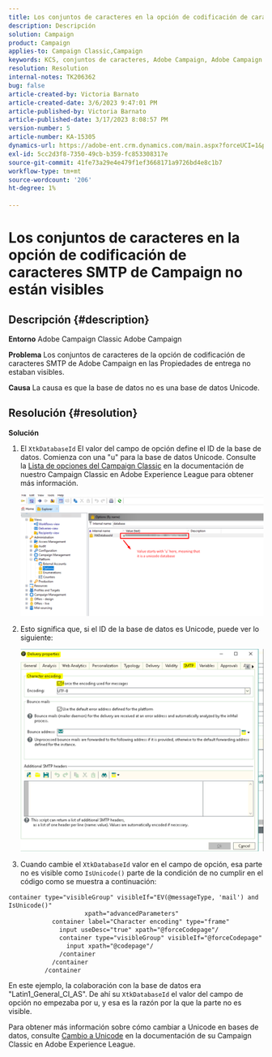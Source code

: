 ```yaml
---
title: Los conjuntos de caracteres en la opción de codificación de caracteres SMTP de Campaign no están visibles
description: Descripción
solution: Campaign
product: Campaign
applies-to: Campaign Classic,Campaign
keywords: KCS, conjuntos de caracteres, Adobe Campaign, Adobe Campaign Classic, opción de codificación de caracteres SMTP no visible, variable XtkDatabaseId
resolution: Resolution
internal-notes: TK206362
bug: false
article-created-by: Victoria Barnato
article-created-date: 3/6/2023 9:47:01 PM
article-published-by: Victoria Barnato
article-published-date: 3/17/2023 8:08:57 PM
version-number: 5
article-number: KA-15305
dynamics-url: https://adobe-ent.crm.dynamics.com/main.aspx?forceUCI=1&pagetype=entityrecord&etn=knowledgearticle&id=0082eb6b-68bc-ed11-83ff-6045bd006a22
exl-id: 5cc2d3f8-7350-49cb-b359-fc853308317e
source-git-commit: 41fe73a29e4e479f1ef3668171a9726bd4e8c1b7
workflow-type: tm+mt
source-wordcount: '206'
ht-degree: 1%

---
```


# Los conjuntos de caracteres en la opción de codificación de caracteres SMTP de Campaign no están visibles

## Descripción {#description}


<b>Entorno</b>
Adobe Campaign Classic Adobe Campaign

<b>Problema</b>
Los conjuntos de caracteres de la opción de codificación de caracteres SMTP de Adobe Campaign en las Propiedades de entrega no estaban visibles.

<b>Causa</b>
La causa es que la base de datos no es una base de datos Unicode.


## Resolución {#resolution}


<b>Solución</b>

1. El `XtkDatabaseId` El valor del campo de opción define el ID de la base de datos. Comienza con una &quot;u&quot; para la base de datos Unicode. Consulte la [Lista de opciones del Campaign Classic](https://experienceleague.adobe.com/docs/campaign-classic/using/installing-campaign-classic/appendices/configuring-campaign-options.html) en la documentación de nuestro Campaign Classic en Adobe Experience League para obtener más información.



   ![](assets/bf1b2c42-ffc4-ed11-83ff-6045bd0065f9.png)
2. Esto significa que, si el ID de la base de datos es Unicode, puede ver lo siguiente:

   ![](assets/a09fa8de-fdc4-ed11-83ff-6045bd0065f9.png)
3. Cuando cambie el `XtkDatabaseId` valor en el campo de opción, esa parte no es visible como `IsUnicode()` parte de la condición de no cumplir en el código como se muestra a continuación:



```
container type="visibleGroup" visibleIf="EV(@messageType, 'mail') and IsUnicode()"
                     xpath="advancedParameters"
            container label="Character encoding" type="frame"
              input useDesc="true" xpath="@forceCodepage"/
              container type="visibleGroup" visibleIf="@forceCodepage"
                input xpath="@codepage"/
              /container
            /container
          /container
```




En este ejemplo, la colaboración con la base de datos era &quot;Latin1_General_CI_AS&quot;. De ahí su `XtkDatabaseId` el valor del campo de opción no empezaba por u, y esa es la razón por la que la parte no es visible.

Para obtener más información sobre cómo cambiar a Unicode en bases de datos, consulte [Cambio a Unicode](https://experienceleague.adobe.com/docs/campaign-classic/using/monitoring-campaign-classic/updating-adobe-campaign/switching-to-unicode.html) en la documentación de su Campaign Classic en Adobe Experience League.
